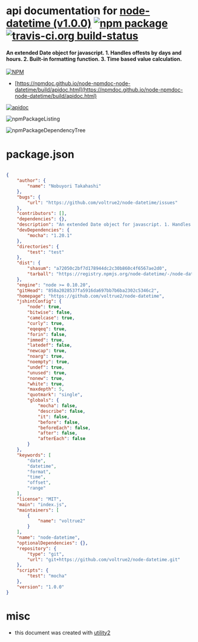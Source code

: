 # api documentation for  [node-datetime (v1.0.0)](https://github.com/voltrue2/node-datetime)  [![npm package](https://img.shields.io/npm/v/npmdoc-node-datetime.svg?style=flat-square)](https://www.npmjs.org/package/npmdoc-node-datetime) [![travis-ci.org build-status](https://api.travis-ci.org/npmdoc/node-npmdoc-node-datetime.svg)](https://travis-ci.org/npmdoc/node-npmdoc-node-datetime)
#### An extended Date object for javascript. 1. Handles offests by days and hours. 2. Built-in formatting function. 3. Time based value calculation.

[![NPM](https://nodei.co/npm/node-datetime.png?downloads=true&downloadRank=true&stars=true)](https://www.npmjs.com/package/node-datetime)

- [https://npmdoc.github.io/node-npmdoc-node-datetime/build/apidoc.html](https://npmdoc.github.io/node-npmdoc-node-datetime/build/apidoc.html)

[![apidoc](https://npmdoc.github.io/node-npmdoc-node-datetime/build/screenCapture.buildCi.browser.%252Ftmp%252Fbuild%252Fapidoc.html.png)](https://npmdoc.github.io/node-npmdoc-node-datetime/build/apidoc.html)

![npmPackageListing](https://npmdoc.github.io/node-npmdoc-node-datetime/build/screenCapture.npmPackageListing.svg)

![npmPackageDependencyTree](https://npmdoc.github.io/node-npmdoc-node-datetime/build/screenCapture.npmPackageDependencyTree.svg)



# package.json

```json

{
    "author": {
        "name": "Nobuyori Takahashi"
    },
    "bugs": {
        "url": "https://github.com/voltrue2/node-datetime/issues"
    },
    "contributors": [],
    "dependencies": {},
    "description": "An extended Date object for javascript. 1. Handles offests by days and hours. 2. Built-in formatting function. 3. Time based value calculation.",
    "devDependencies": {
        "mocha": "1.20.1"
    },
    "directories": {
        "test": "test"
    },
    "dist": {
        "shasum": "a72050c2bf7d178944dc2c30b860c4f6567ae2d0",
        "tarball": "https://registry.npmjs.org/node-datetime/-/node-datetime-1.0.0.tgz"
    },
    "engine": "node >= 0.10.20",
    "gitHead": "858a2028537fa5916da697bb7b6ba2302c5346c2",
    "homepage": "https://github.com/voltrue2/node-datetime",
    "jshintConfig": {
        "node": true,
        "bitwise": false,
        "camelcase": true,
        "curly": true,
        "eqeqeq": true,
        "forin": false,
        "immed": true,
        "latedef": false,
        "newcap": true,
        "noarg": true,
        "noempty": true,
        "undef": true,
        "unused": true,
        "nonew": true,
        "white": true,
        "maxdepth": 5,
        "quotmark": "single",
        "globals": {
            "mocha": false,
            "describe": false,
            "it": false,
            "before": false,
            "beforeEach": false,
            "after": false,
            "afterEach": false
        }
    },
    "keywords": [
        "date",
        "datetime",
        "format",
        "time",
        "offset",
        "range"
    ],
    "license": "MIT",
    "main": "index.js",
    "maintainers": [
        {
            "name": "voltrue2"
        }
    ],
    "name": "node-datetime",
    "optionalDependencies": {},
    "repository": {
        "type": "git",
        "url": "git+https://github.com/voltrue2/node-datetime.git"
    },
    "scripts": {
        "test": "mocha"
    },
    "version": "1.0.0"
}
```



# misc
- this document was created with [utility2](https://github.com/kaizhu256/node-utility2)
